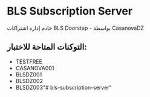 # BLS Subscription Server

خادم إدارة اشتراكات BLS Doorstep - بواسطة CasanovaDZ

## التوكنات المتاحة للاختبار:
- TESTFREE
- CASANOVA001  
- BLSDZ001
- BLSDZ002
- BLSDZ003"# bls-subscription-server" 

